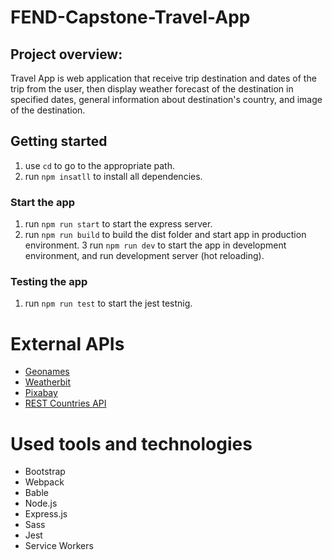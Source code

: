 # FEND-Capstone-Travel-App
## Project overview:
Travel App is web application that receive trip destination and dates of the trip from the user, then display weather forecast of the destination in specified dates, general information about destination's country, and image of the destination.

## Getting started
1. use <code>cd</code> to go to the appropriate path.
2. run <code>npm insatll</code> to install all dependencies.
### Start the app
1. run <code>npm run start</code> to start the express server.
2. run <code>npm run build</code> to build the dist folder and start app in production environment.
3 run <code>npm run dev</code> to start the app in development environment, and run development server (hot reloading).
### Testing the app
1. run <code>npm run test</code> to start the jest testnig.


# External APIs
  * <a target="_blank" href="http://www.geonames.org/export/web-services.html">Geonames</a>
  * <a target="_blank" href="https://www.weatherbit.io/account/create">Weatherbit</a>
  * <a target="_blank" href="https://pixabay.com/api/docs/">Pixabay</a>
  * <a target="_blank" href="https://restcountries.eu/">REST Countries API</a>


# Used tools and technologies
  * Bootstrap
  * Webpack
  * Bable
  * Node.js
  * Express.js
  * Sass
  * Jest
  * Service Workers
